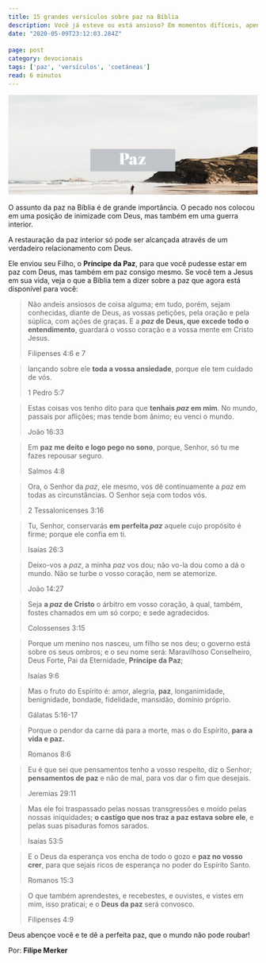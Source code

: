 ```yaml
---
title: 15 grandes versículos sobre paz na Bíblia
description: Você já esteve ou está ansioso? Em momentos difíceis, apenas a Palavra de Deus pode nos trazer a paz. Conheça 20 grandes versículos sobre paz aqui.
date: "2020-05-09T23:12:03.284Z"

page: post
category: devocionais
tags: ['paz', 'versículos', 'coetáneas']
read: 6 minutos
---
```


![Homem sozinho na praia em paz](./paz.jpg)

O assunto da paz na Bíblia é de grande importância. O pecado nos colocou em uma posição de inimizade com Deus, mas também em uma guerra interior.

A restauração da paz interior só pode ser alcançada através de um verdadeiro relacionamento com Deus.

Ele enviou seu Filho, o **Príncipe da Paz**, para que você pudesse estar em paz com Deus, mas também em paz consigo mesmo. Se você tem a Jesus em sua vida, veja o que a Bíblia tem a dizer sobre a paz que agora está disponível para você:

> Não andeis ansiosos de coisa alguma; em tudo, porém, sejam conhecidas, diante de Deus, as vossas petições, pela oração e pela súplica, com ações de graças. E a ***paz* de Deus, que excede todo o entendimento**, guardará o vosso coração e a vossa mente em Cristo Jesus.
>
> Filipenses 4:6 e 7

> lançando sobre ele **toda a vossa ansiedade**, porque ele tem cuidado de vós.
>
> 1 Pedro 5:7

> Estas coisas vos tenho dito para que **tenhais *paz* em mim**. No mundo, passais por aflições; mas tende bom ânimo; eu venci o mundo.
>
> João 16:33

> Em **paz me deito e logo pego no sono**, porque, Senhor, só tu me fazes repousar seguro.
>
> Salmos 4:8

> Ora, o Senhor da *paz*, ele mesmo, vos dê continuamente a *paz* em todas as circunstâncias. O Senhor seja com todos vós.
>
>  2 Tessalonicenses 3:16

> Tu, Senhor, conservarás **em perfeita *paz*** aquele cujo propósito é firme; porque ele confia em ti.
>
> Isaías 26:3

> Deixo-vos a *paz*, a minha *paz* vos dou; não vo-la dou como a dá o mundo. Não se turbe o vosso coração, nem se atemorize.
>
> João 14:27

> Seja **a *paz* de Cristo** o árbitro em vosso coração, à qual, também, fostes chamados em um só corpo; e sede agradecidos.
>
> Colossenses 3:15

> Porque um menino nos nasceu, um filho se nos deu; o governo está sobre os seus ombros; e o seu nome será: Maravilhoso Conselheiro, Deus Forte, Pai da Eternidade, **Príncipe da Paz**;
>
> Isaías 9:6

> Mas o fruto do Espírito é: amor, alegria, **paz**, longanimidade, benignidade, bondade, fidelidade, mansidão, domínio próprio.
>
> Gálatas 5:16-17

> Porque o pendor da carne dá para a morte, mas o do Espírito, **para a vida e paz.**
>
> Romanos 8:6

> Eu é que sei que pensamentos tenho a vosso respeito, diz o Senhor; **pensamentos de paz** e não de mal, para vos dar o fim que desejais.
>
> Jeremias 29:11

> Mas ele foi traspassado pelas nossas transgressões e moído pelas nossas iniquidades; **o castigo que nos traz a paz estava sobre ele**, e pelas suas pisaduras fomos sarados.
>
> Isaías 53:5

> E o Deus da esperança vos encha de todo o gozo e **paz no vosso crer**, para que sejais ricos de esperança no poder do Espírito Santo.
>
> Romanos 15:3

> O que também aprendestes, e recebestes, e ouvistes, e vistes em mim, isso praticai; e o **Deus da paz** será convosco.
>
> Filipenses 4:9

Deus abençoe você e te dê a perfeita paz, que o mundo não pode roubar!

Por: **Filipe Merker**